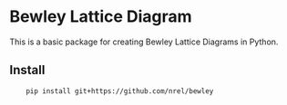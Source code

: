 # Bewley Lattice Diagram

This is a basic package for creating Bewley Lattice Diagrams in Python.

## Install

        pip install git+https://github.com/nrel/bewley




